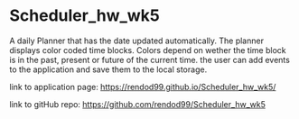 # Scheduler_hw_wk5
A daily Planner that has the date updated automatically. The planner displays color coded time blocks. Colors depend on wether the time block is in the past, present or future of the current time. the user can add events to the application and save them to the local storage.

link to application page:
 https://rendod99.github.io/Scheduler_hw_wk5/

 link to gitHub repo:
 https://github.com/rendod99/Scheduler_hw_wk5